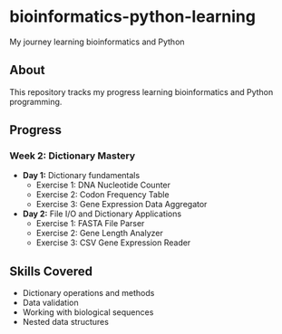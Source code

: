 # bioinformatics-python-learning
My journey learning bioinformatics and Python

## About
This repository tracks my progress learning bioinformatics and Python programming.

## Progress

### Week 2: Dictionary Mastery
- **Day 1:** Dictionary fundamentals
  - Exercise 1: DNA Nucleotide Counter
  - Exercise 2: Codon Frequency Table
  - Exercise 3: Gene Expression Data Aggregator
- **Day 2:** File I/O and Dictionary Applications
  - Exercise 1: FASTA File Parser
  - Exercise 2: Gene Length Analyzer
  - Exercise 3: CSV Gene Expression Reader

## Skills Covered
- Dictionary operations and methods
- Data validation
- Working with biological sequences
- Nested data structures



